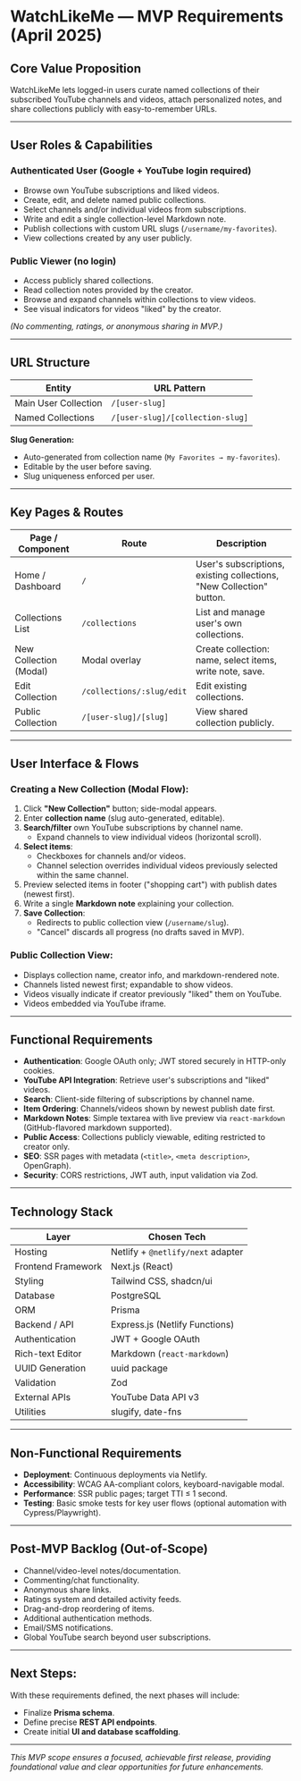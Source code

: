 # WatchLikeMe — MVP Requirements (April 2025)

## Core Value Proposition

WatchLikeMe lets logged-in users curate named collections of their subscribed YouTube channels and videos, attach personalized notes, and share collections publicly with easy-to-remember URLs.

---

## User Roles & Capabilities

### Authenticated User (Google + YouTube login required)

- Browse own YouTube subscriptions and liked videos.
- Create, edit, and delete named public collections.
- Select channels and/or individual videos from subscriptions.
- Write and edit a single collection-level Markdown note.
- Publish collections with custom URL slugs (`/username/my-favorites`).
- View collections created by any user publicly.

### Public Viewer (no login)

- Access publicly shared collections.
- Read collection notes provided by the creator.
- Browse and expand channels within collections to view videos.
- See visual indicators for videos "liked" by the creator.

_(No commenting, ratings, or anonymous sharing in MVP.)_

---

## URL Structure

| Entity               | URL Pattern                      |
| -------------------- | -------------------------------- |
| Main User Collection | `/[user-slug]`                   |
| Named Collections    | `/[user-slug]/[collection-slug]` |

**Slug Generation:**

- Auto-generated from collection name (`My Favorites → my-favorites`).
- Editable by the user before saving.
- Slug uniqueness enforced per user.

---

## Key Pages & Routes

| Page / Component       | Route                     | Description                                                          |
| ---------------------- | ------------------------- | -------------------------------------------------------------------- |
| Home / Dashboard       | `/`                       | User's subscriptions, existing collections, "New Collection" button. |
| Collections List       | `/collections`            | List and manage user's own collections.                              |
| New Collection (Modal) | Modal overlay             | Create collection: name, select items, write note, save.             |
| Edit Collection        | `/collections/:slug/edit` | Edit existing collections.                                           |
| Public Collection      | `/[user-slug]/[slug]`     | View shared collection publicly.                                     |

---

## User Interface & Flows

### Creating a New Collection (Modal Flow):

1. Click **"New Collection"** button; side-modal appears.
2. Enter **collection name** (slug auto-generated, editable).
3. **Search/filter** own YouTube subscriptions by channel name.
   - Expand channels to view individual videos (horizontal scroll).
4. **Select items**:
   - Checkboxes for channels and/or videos.
   - Channel selection overrides individual videos previously selected within the same channel.
5. Preview selected items in footer ("shopping cart") with publish dates (newest first).
6. Write a single **Markdown note** explaining your collection.
7. **Save Collection**:
   - Redirects to public collection view (`/username/slug`).
   - "Cancel" discards all progress (no drafts saved in MVP).

### Public Collection View:

- Displays collection name, creator info, and markdown-rendered note.
- Channels listed newest first; expandable to show videos.
- Videos visually indicate if creator previously "liked" them on YouTube.
- Videos embedded via YouTube iframe.

---

## Functional Requirements

- **Authentication**: Google OAuth only; JWT stored securely in HTTP-only cookies.
- **YouTube API Integration**: Retrieve user's subscriptions and "liked" videos.
- **Search**: Client-side filtering of subscriptions by channel name.
- **Item Ordering**: Channels/videos shown by newest publish date first.
- **Markdown Notes**: Simple textarea with live preview via `react-markdown` (GitHub-flavored markdown supported).
- **Public Access**: Collections publicly viewable, editing restricted to creator only.
- **SEO**: SSR pages with metadata (`<title>`, `<meta description>`, OpenGraph).
- **Security**: CORS restrictions, JWT auth, input validation via Zod.

---

## Technology Stack

| Layer              | Chosen Tech                       |
| ------------------ | --------------------------------- |
| Hosting            | Netlify + `@netlify/next` adapter |
| Frontend Framework | Next.js (React)                   |
| Styling            | Tailwind CSS, shadcn/ui           |
| Database           | PostgreSQL                        |
| ORM                | Prisma                            |
| Backend / API      | Express.js (Netlify Functions)    |
| Authentication     | JWT + Google OAuth                |
| Rich-text Editor   | Markdown (`react-markdown`)       |
| UUID Generation    | uuid package                      |
| Validation         | Zod                               |
| External APIs      | YouTube Data API v3               |
| Utilities          | slugify, date-fns                 |

---

## Non-Functional Requirements

- **Deployment**: Continuous deployments via Netlify.
- **Accessibility**: WCAG AA-compliant colors, keyboard-navigable modal.
- **Performance**: SSR public pages; target TTI ≤ 1 second.
- **Testing**: Basic smoke tests for key user flows (optional automation with Cypress/Playwright).

---

## Post-MVP Backlog (Out-of-Scope)

- Channel/video-level notes/documentation.
- Commenting/chat functionality.
- Anonymous share links.
- Ratings system and detailed activity feeds.
- Drag-and-drop reordering of items.
- Additional authentication methods.
- Email/SMS notifications.
- Global YouTube search beyond user subscriptions.

---

## Next Steps:

With these requirements defined, the next phases will include:

- Finalize **Prisma schema**.
- Define precise **REST API endpoints**.
- Create initial **UI and database scaffolding**.

---

_This MVP scope ensures a focused, achievable first release, providing foundational value and clear opportunities for future enhancements._
